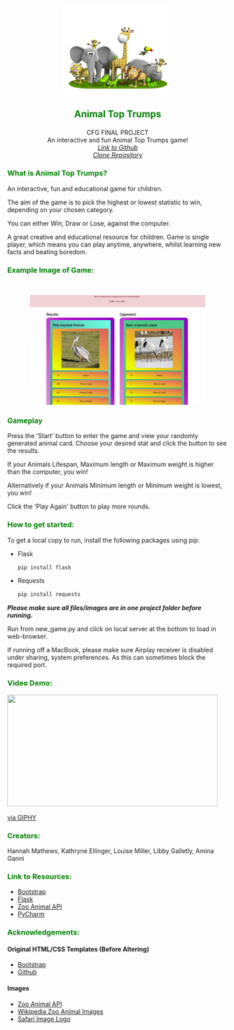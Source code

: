 <br />
<p align="center">
    <img src="static/safari.png" alt="safari_logo" width="250" height="200"></p>

## <p align="center"><strong><span style="color:green">Animal Top Trumps</span></strong>
<p align="center">
    CFG FINAL PROJECT<br>
An interactive and fun Animal Top Trumps game!<br>
<a href="https://github.com/hanmat44/CFGFinalProject"><i>Link to Github</i></a>
<a href="https://github.com/hanmat44/CFGFinalProject.git"><i><br>Clone Repository</i></a>
    </p>

### <span style="color:green">What is Animal Top Trumps?</span>

An interactive, fun and educational game for children.

The aim of the game is to pick the highest or lowest statistic to win, depending on your chosen category.

You can either Win, Draw or Lose, against the computer.

A great creative and educational resource for children. Game is single player, which means you can play anytime, anywhere, whilst learning new facts and beating boredom.

### <span style="color:green">Example Image of Game:</span>
<br>
<p align="center">
    <img src="static/example.png" alt="safari_logo" width="400" height="250">
  </p>

### <span style="color:green">Gameplay</span>

Press the 'Start' button to enter the game and view your randomly generated animal card.
Choose your desired stat and click the button to see the results.

If your Animals Lifespan, Maximum length or Maximum weight is higher than the computer, you win!

Alternatively if your Animals Minimum length or Minimum weight is lowest, you win!

Click the 'Play Again' button to play more rounds.

### <span style="color:green">How to get started:</span>

To get a local copy to run, install the following packages using pip:

- Flask
  ```sh
  pip install flask
  
- Requests
  ```sh
  pip install requests

***Please make sure all files/images are in one project folder before running.***

Run from new_game.py and click on local server at the bottom to load in web-browser.

If running off a MacBook, please make sure Airplay receiver is disabled under sharing, system preferences.
As this can sometimes block the required port. 

### <span style="color:green">Video Demo:</span>
<img src="https://giphy.com/embed/Z3fxcv71VS2LkqLbwp" width="480" height="254" frameBorder="0" class="giphy-embed" allowFullScreen></iframe><p><a href="https://giphy.com/gifs/Z3fxcv71VS2LkqLbwp">via GIPHY</a></p>

### <span style="color:green">Creators:</span>

Hannah Mathews, Kathryne Ellinger, Louise Miller, Libby Galletly, Amina Ganni

### <span style="color:green">Link to Resources:</span>

- [Bootstrap](https://getbootstrap.com)
- [Flask](https://flask.palletsprojects.com)
- [Zoo Animal API](https://zoo-animal-api.herokuapp.com)
- [PyCharm](https://www.jetbrains.com/pycharm/)

### <span style="color:green">Acknowledgements:</span>

#### Original HTML/CSS Templates (Before Altering)
- [Bootstrap](https://getbootstrap.com)
- [Github](https://github.com/catprior?tab=repositories)

#### Images
- [Zoo Animal API](https://zoo-animal-api.herokuapp.com)
- [Wikipedia Zoo Animal Images](https://www.wikipedia.com)
- [Safari Image Logo](https://ih0.redbubble.net/image.366065656.8788/flat,1000x1000,075,f.u3.jpg)




